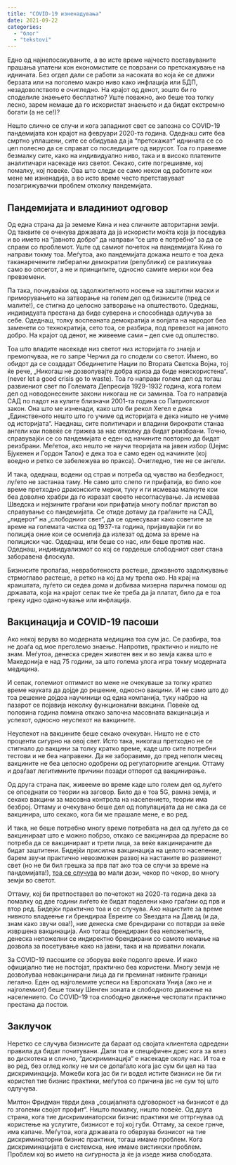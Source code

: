 ```yaml
---
title: "COVID-19 изненадувања"
date: 2021-09-22
categories: 
  - "блог"
  - "tekstovi"
---
```


Едно од најнепосакуваните, а во исте време најчесто поставуваните прашања упатени кон економистите се поврзани со претскажување на иднината. Без огдел дали се работи за насоката во која ќе се движи берзата или на поголемо макро ниво како инфлација или БДП, незадоволството е очигледно. На крајот од денот, зошто би го споделиле знаењето бесплатно? Уште поважно, ако беше тоа толку лесно, зарем немаше да го искористат знаењето и да бидат екстремно богати (а не се!)?

Нешто слично се случи и кога западниот свет се запозна со COVID-19 пандемијата кон крајот на февруари 2020-та година. Одеднаш сите беа смртно уплашени, сите се обидуваа да ја “претскажат“ иднината се со цел полесно да се справат со последиците од вирусот. Тоа го правевме безмалку сите, како на индивидуално ниво, така и в високо платените аналитичари насекаде низ светот. Секако, сите погрешивме, кој помалку, кој повеќе. Ова што следи се само некои од работите кои мене ме изненадија, а во исто време често претставуваат позагрижувачки проблем отколку пандемијата.

## **Пандемијата и владиниот одговор**

Од една страна да ја земеме Кина и неа сличните авторитарни земји. Од таквите се очекува државата да ја искористи моќта која ја поседува и во името на “јавното добро“ да направи “се што е потребно“ за да се справи со проблемот. Уште од самиот почеток на пандемијата Кина го направи токму тоа. Меѓутоа, ако пандемијата докажа нешто е тоа дека таканаречените либерални демократии (републики) се разликуваа само во опсегот, а не и принципите, односно самите мерки кои беа превземени.

Па така, почнуваќки од задолжителното носење на заштитни маски и приморувањето на затворање на голем дел од бизнисите (пред се малите!), се стигна до целосно затворање на општеството. Одеднаш, индивидуата престана да биде суверeна и способнада одлучува за себе. Одеднаш, толку воспеаната демократија и волјата на народот беа заменети со технократија, сето тоа, се разбира, под превезот на јавното добро. На крајот од денот, не живееме сами – дел сме од општество. 

Тоа што владите насекаде низ светот низ историјата го знаеја и премолчуваа, не го запре Черчил да го сподели со светот. Имено, во обидот да се создадат Обединетите Нации по Втората Светска Војна, тој ќе рече, „Никогаш не дозволувајте добра криза да биде неискористена“. (never let a good crisis go to waste). Тоа го направи голем дел од тогаш развиениот свет по Големата Депресија 1929-1932 година, кога голем дел од новодонесените закони никогаш не си заминаа. Тоа го направија САД по падот на кулите близначи 2001-та година со Патриотскиот закон. Она што ме изненади, како што би рекол Хегел е дека „Единственото нешто што го учиме од историјата е дека ништо не учиме од историјата“. Наеднаш, сите политичари и владини бирократи станаа ангели кои повеќе се грижеа за нас отколку да бидат реизбрани. Точно, справувајќи се со пандемијата е еден од начините повторно да бидат реизбрани. Меѓетоа, ако нешто не научи теоријата на јавен избор (Џејмс Бјукенен и Гордон Талок) е дека тоа е само еден од начините (кој воедно и ретко се забележува во пракса). Очигледно, тие не се ангели.

И така, одеднаш, водени од страв и потреба од чувство на безбедност, луѓето не застанаа таму. Не само што слепо ги прифатија, во било кое време претходно драконските мерки, туку и ги исмеваа малкуте кои беа доволно храбри да го изразат своето несогласување. Ја исмеваа Шведска и нејзините граѓани кои прифатија многу поблаг пристап во справување со пандемијата. Се отиде дотаму да граѓаните на САД, „лидерот“ на „слободниот свет“, да се однесуваат како советите за време на големата чистка од 1937-та година, пријавувајќи ги во полиција оние кои се осмелија да излезат од дома за време на полициски час. Одеднаш, или беше со нас, или беше против нас. Одеднаш, индивидуализмот со кој се гордееше слободниот свет стана заборавена флоскула.

Бизнисите пропаѓаа, невработеноста растеше, државното задолжување стрмоглаво растеше, а ретко на кој да му трепа око. На крај на краиштата, луѓето си седеа дома и добиваа мизерна парична помош од државата, која на крајот сепак тие ќе треба да ја платат, било да е тоа преку идно оданочување или инфлација. 

## **Вакцинација и COVID-19 пасоши**

Ако некој верува во модерната медицина тоа сум јас. Се разбира, тоа не доаѓа од мое преголемо знаење. Напротив, практично и ништо не знам. Меѓутоа, денеска среден животен век и во земја каква што е Македонија е над 75 години, за што голема улога игра токму модерната медицина.

И сепак, големиот оптимист во мене не очекуваше за толку кратко време науката да дојде до решение, односно вакцини. И не само што до тоа решение дојдоа научиници од една компанија, туку набрзо на пазарот се појавија неколку функционални вакцини. Повеќе од половина година помина откако започна масовната вакцинација и успехот, односно неуспехот на вакцините.

Неуспехот на вакцините беше секако очекуван. Ништо не е сто проценти сигурно на овој свет. Исто така, никогаш претходно не се стигнало до вакцини за толку кратко време, каде што сите потребни тестови и не беа направени. Да не заборавиме, до пред неполн месец вакцините не беа целосно одобрени од регулаторните агенции. Оттаму и доаѓаат легитимните причини позади отпорот од вакцинирање.  

Од друга страна пак, живееме во време каде што голем дел од луѓето се опседнати со теории на заговор. Било да е тоа 5G, рамна земја, и секако вакцини за масовна контрола на населението, теории има безброј. Оттаму и очекувано беше дел од популацијата да не сака да се вакцинира, што секако, кога би ме прашале мене, е во ред.

И така, не беше потребно многу време потребата на дел од луѓето да се вакцинираат што е можно побрзо, откако се вакцинираа да прерасне во потреба да се вакцинираат и трети лица, за веќе вакцинираните да бидат заштитени. Бидејќи присилна вакцинација на целото население, барем звучи практично невозможен развој на настаните во развиенот свет (но не би бил грешка за прв пат ако тоа се случи за време на пандемијата!), [тоа се случува](https://www.reuters.com/world/countries-make-covid-19-vaccines-mandatory-2021-07-13/) во мали дози, чекор по чекор, во многу земји во светот.

Оттаму, кој би претпоставел во почетокот на 2020-та година дека за помалку од две години лиѓето ќе бидат поделени како граѓани од прв и втор ред. Бидејќи практично тоа и се случува. Ако нацистите за време нивното владеење ги брендираа Евреите со Ѕвездата на Давид (и да, знам како звучи ова!), ние денеска сме брендирани со потврди за веќе извршена вакцинација. Ако тогаш брендирани беа непожелните, денеска непожелни се индиректно брендирани со самото немање на дозвола за посетување како на јавни, така и на приватни локали.

За COVID-19 пасошите се зборува веќе подолго време. И иако официјално тие не постојат, практично беа користени. Многу земји не дозволуваа невакцинирани лица да ги преминат нивните граници легално. Еден од најголемите успеси на Европската Унија (ако не и најголемиот) беше токму Шенген зоната и слободното движење на населението. Со COVID-19 тоа слободно движење честопати практично престана да постои.

## **Заклучок**

Неретко се случува бизнисите да бараат од својата клиентела одредени правила да бидат почитувани. Дали тоа е специфичен дрес кога за влез во дискотека и слично, “дискриминација“ е насекаде околу нас. И тоа е во ред, без оглед колку не ми се допаѓало кога јас сум би цел на таа дискриминација. Можеби кога јас би ги водел истите бизниси не би ги користел тие бизнис практики, меѓутоа со причина јас не сум тој што одлучува.

Милтон Фридман тврди дека „социјалната одговорност на бизнисот е да го зголеми својот профит“. Ништо помалку, ништо повеќе. Од друга страна, кога тие дискриминаторски бизнис практики ме оттргнуваа од користење на услугите, бизнисот е тој кој губи. Оттаму, за секое грнче, има капаче. Меѓутоа, кога државата го обврзува бизнисот на тие дискриминаторни бизнис практики, тогаш имаме проблем. Кога дискриминацијата е системска, ние имаме вистински проблем. Проблем кој во името на сигурноста ја ќе ја изеде жива слободата.
